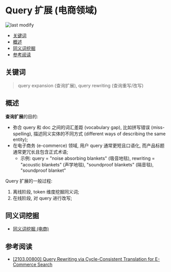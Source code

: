 Query 扩展 (电商领域)
===
<!--START_SECTION:badge-->

![last modify](https://img.shields.io/static/v1?label=last%20modify&message=2022-12-12%2023%3A55%3A28&color=yellowgreen&style=flat-square)

<!--END_SECTION:badge-->
<!--info
top: false
hidden: false
-->

<!-- TOC -->
- [关键词](#关键词)
- [概述](#概述)
- [同义词挖掘](#同义词挖掘)
- [参考阅读](#参考阅读)
<!-- TOC -->

## 关键词
> query expansion (查询扩展), query rewriting (查询重写/改写)


## 概述

**查询扩展**的目的:
- 弥合 query 和 doc 之间的词汇差距 (vocabulary gap), 比如拼写错误 (miss-spelling), 描述同义实体的不同方式 (different ways of describing the same entity);
- 在电子商务 (e-commerce) 领域, 用户 query 通常更短且口语化, 而产品标题通常更冗长且包含正式术语;
    - 示例: query = "noise absorbing blankets" (吸音地毯), rewriting = "acoustic blankets" (声学地毯), "soundproof blankets" (隔音毯), "soundproof blanket"


Query 扩展的一般过程:
1. 离线阶段, token 维度挖掘同义词;
2. 在线阶段, 对 query 进行改写;


## 同义词挖掘
- [同义词挖掘 (电商)](同义词挖掘.md)


## 参考阅读
- [[2103.00800] Query Rewriting via Cycle-Consistent Translation for E-Commerce Search](https://arxiv.org/abs/2103.00800)